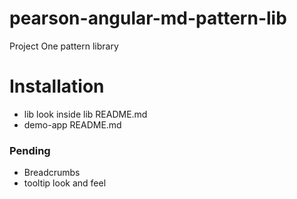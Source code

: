 # pearson-angular-md-pattern-lib
Project One pattern library



# Installation
- lib
    look inside lib README.md
- demo-app
    README.md


### Pending
- Breadcrumbs
- tooltip look and feel